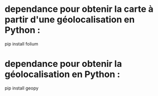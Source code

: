 # dependance pour obtenir la carte à partir d'une géolocalisation en Python :

pip install folium 

# dependance pour obtenir la géolocalisation en Python :

pip install geopy